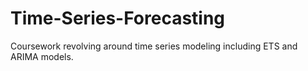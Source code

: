 # Time-Series-Forecasting
Coursework revolving around time series modeling including ETS and ARIMA models.
